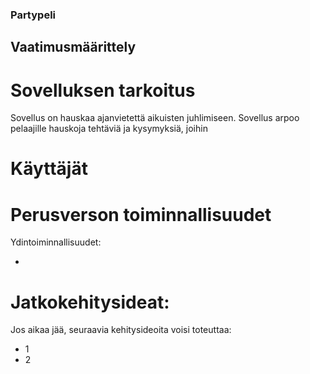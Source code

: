 ### Partypeli
## Vaatimusmäärittely
# Sovelluksen tarkoitus

Sovellus on hauskaa ajanvietettä aikuisten juhlimiseen. 
Sovellus arpoo pelaajille hauskoja tehtäviä ja kysymyksiä, joihin 


# Käyttäjät


# Perusverson toiminnallisuudet

Ydintoiminnallisuudet:

*


# Jatkokehitysideat:

Jos aikaa jää, seuraavia kehitysideoita voisi toteuttaa:

* 1
* 2
